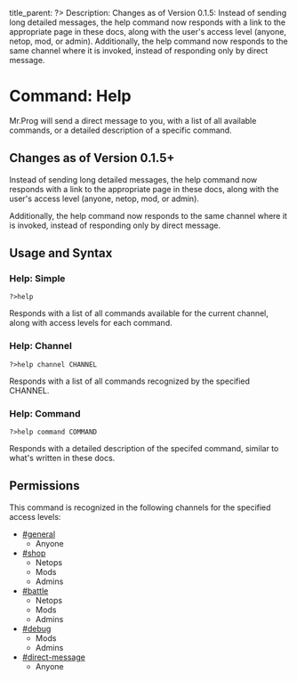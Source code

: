 title_parent: ?>
Description: Changes as of Version 0.1.5:  Instead of sending long detailed messages, the help command now responds with a link to the appropriate page in these docs, along with the user's access level (anyone, netop, mod, or admin). Additionally, the help command now responds to the same channel where it is invoked, instead of responding only by direct message.

# Command: Help

Mr.Prog will send a direct message to you, with a list of all available commands, or a detailed description of a specific command.

## Changes as of Version 0.1.5+

Instead of sending long detailed messages, the help command now responds with a link to the appropriate page in these docs, along with the user's access level (anyone, netop, mod, or admin).

Additionally, the help command now responds to the same channel where it is invoked, instead of responding only by direct message.

## Usage and Syntax

### Help: Simple
`?>help`

Responds with a list of all commands available for the current channel, along with access levels for each command.

### Help: Channel

`?>help channel CHANNEL`

Responds with a list of all commands recognized by the specified CHANNEL.

### Help: Command

`?>help command COMMAND`

Responds with a detailed description of the specifed command, similar to what's written in these docs.

## Permissions

This command is recognized in the following channels for the specified access levels:

* [#general](../channels/general.md "General Channel")
    * Anyone
* [#shop](../channels/shop.md "Shop Channel")
    * Netops
    * Mods
    * Admins
* [#battle](../channels/battle.md "Battle Channel")
    * Netops
    * Mods
    * Admins
* [#debug](../channels/debug.md "Debug Channel")
    * Mods
    * Admins
* [#direct-message](../channels/direct-message.md "Direct Messages")
    * Anyone
